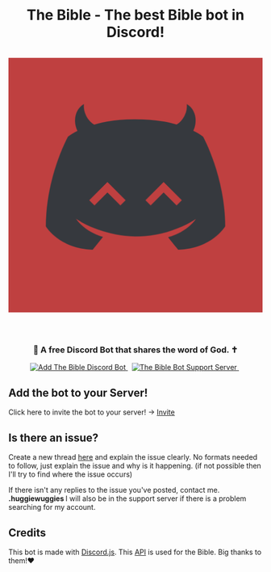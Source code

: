 <h1 align="center">
    <br>
    The Bible - The best Bible bot in Discord!
    <br><br>
    <img src="./assets/discord-avatar-1024-2WN4A.png" alt="The Bible icon">
    <br><br>
</h1>

<h3 align="center">
    📖 A free Discord Bot that shares the word of God. ✝
</h3>

<p align="center">
    <a href="https://discord.com/api/oauth2/authorize?client_id=1147533854387753063&permissions=8&scope=bot%20applications.commands">
        <img src="https://img.shields.io/badge/Discord-%235865F2.svg?style=for-the-badge&label=Add%20bot&labelColor=1b1c1d&logo=discord&logoColor=white&color=4c73df" alt="Add The Bible Discord Bot">
    </a>&nbsp;
    <a href="https://discord.gg/xNQjrPYC94">
        <img src="https://img.shields.io/badge/Discord-%235865F2.svg?style=for-the-badge&label=Support%20Server&labelColor=1b1c1d&logo=discord&logoColor=white&color=4c73df" alt="The Bible Bot Support Server">
    </a>&nbsp;
    <br>
</p>

## Add the bot to your Server!

Click here to invite the bot to your server!  ->  [Invite](https://discord.com/api/oauth2/authorize?client_id=1147533854387753063&permissions=8&scope=bot%20applications.commands)



## Is there an issue?

Create a new thread [here](https://github.com/huggiewuggies/nothuggiewuggies/issues) and explain the issue clearly. No formats needed to follow, just explain the issue and why is it happening. (if not possible then I'll try to find where the issue occurs)

If there isn't any replies to the issue you've posted, contact me. <b> .huggiewuggies </b>
I will also be in the support server if there is a problem searching for my account.

## Credits

This bot is made with [Discord.js](https://discord.js.org/). 
This [API](https://scriptures.nephi.org/) is used for the Bible. Big thanks to them!❤

</tr>
</table>
